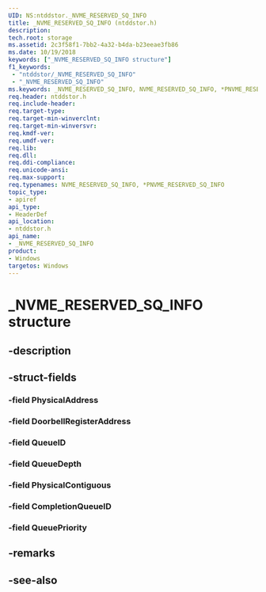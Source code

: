 ```yaml
---
UID: NS:ntddstor._NVME_RESERVED_SQ_INFO
title: _NVME_RESERVED_SQ_INFO (ntddstor.h)
description: 
tech.root: storage
ms.assetid: 2c3f58f1-7bb2-4a32-b4da-b23eeae3fb86
ms.date: 10/19/2018
keywords: ["_NVME_RESERVED_SQ_INFO structure"]
f1_keywords:
 - "ntddstor/_NVME_RESERVED_SQ_INFO"
 - "_NVME_RESERVED_SQ_INFO"
ms.keywords: _NVME_RESERVED_SQ_INFO, NVME_RESERVED_SQ_INFO, *PNVME_RESERVED_SQ_INFO, 
req.header: ntddstor.h
req.include-header:
req.target-type:
req.target-min-winverclnt:
req.target-min-winversvr:
req.kmdf-ver:
req.umdf-ver:
req.lib:
req.dll:
req.ddi-compliance:
req.unicode-ansi:
req.max-support:
req.typenames: NVME_RESERVED_SQ_INFO, *PNVME_RESERVED_SQ_INFO
topic_type: 
- apiref
api_type: 
- HeaderDef
api_location: 
- ntddstor.h
api_name: 
- _NVME_RESERVED_SQ_INFO
product:
- Windows
targetos: Windows
---
```


# _NVME_RESERVED_SQ_INFO structure

## -description


## -struct-fields

### -field PhysicalAddress
 
### -field DoorbellRegisterAddress
 
### -field QueueID
 
### -field QueueDepth
 
### -field PhysicalContiguous
 
### -field CompletionQueueID
 
### -field QueuePriority
 

## -remarks

## -see-also
